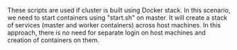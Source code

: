 These scripts are used if cluster is built using Docker stack.
In this scenario, we need to start containers using "start.sh" on master.
It will create a stack of services (master and worker containers) across host machines. 
In this approach, there is no need for separate login on host machines and creation of containers on them.
